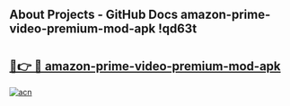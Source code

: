 ## About Projects - GitHub Docs amazon-prime-video-premium-mod-apk !qd63t

# <h2><a href="https://andorid.site?title=amazon-prime-video-premium-mod-apk&ref=13PRO">🔗👉 🔴 amazon-prime-video-premium-mod-apk</a></h2>

[![acn](https://github.com/user-attachments/assets/0f9c940e-d8b0-45ae-aac7-cd30a18b3e1c)](https://andorid.site?title=amazon-prime-video-premium-mod-apk&ref=13PRO)

